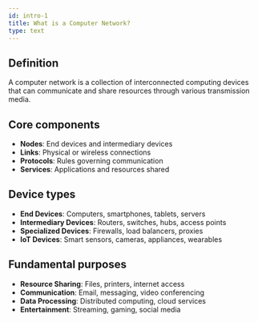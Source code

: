 ```yaml
---
id: intro-1
title: What is a Computer Network?
type: text
---
```


## Definition

A computer network is a collection of interconnected computing devices that can communicate and share resources through various transmission media.

## Core components

- **Nodes**: End devices and intermediary devices
- **Links**: Physical or wireless connections
- **Protocols**: Rules governing communication
- **Services**: Applications and resources shared

## Device types

- **End Devices**: Computers, smartphones, tablets, servers
- **Intermediary Devices**: Routers, switches, hubs, access points
- **Specialized Devices**: Firewalls, load balancers, proxies
- **IoT Devices**: Smart sensors, cameras, appliances, wearables

## Fundamental purposes

- **Resource Sharing**: Files, printers, internet access
- **Communication**: Email, messaging, video conferencing
- **Data Processing**: Distributed computing, cloud services
- **Entertainment**: Streaming, gaming, social media